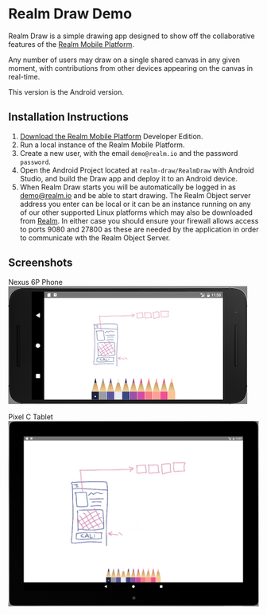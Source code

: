 # Realm Draw Demo

Realm Draw is a simple drawing app designed to show off the collaborative features of the [Realm Mobile Platform](https://realm.io/news/introducing-realm-mobile-platform/).

Any number of users may draw on a single shared canvas in any given moment, with contributions from other devices appearing on the canvas in real-time.

This version is the Android version.

## Installation Instructions

1. [Download the Realm Mobile Platform](https://realm.io/docs/realm-mobile-platform/get-started/) Developer Edition.
2. Run a local instance of the Realm Mobile Platform.
3. Create a new user, with the email `demo@realm.io` and the password `password`.
4. Open the Android Project located at `realm-draw/RealmDraw` with Android Studio, and build the Draw app and deploy it to an Android device.
5. When Realm Draw starts you will be automatically be logged in as demo@realm.io and be able to start drawing. The Realm Object server address you enter can be local or it can be an instance running on any of our other supported Linux platforms which may also be downloaded from [Realm](https://realm.io). In either case you should ensure your firewall allows access to ports 9080 and 27800 as these are needed by the application in order to communicate wth the Realm Object Server.


## Screenshots

Nexus 6P Phone<br>
![Nexus 6P](AndroidPhoneScreenshot.png?raw=true "Nexus 6p")


Pixel C Tablet
![Pixel C](AndroidTabletScreenshot.png?raw=true "Pixel C")

